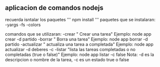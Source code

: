 ## aplicacion de comandos nodejs 

recuerda isntalar los paquetes
'''
npm install
'''
paquetes que se instalaran:
-yargs
-fs
-colors

comandos que se utilizaran:
-crear " Crear una tarea" Ejemplo: node app crear -d partido 
-borrar " Borra una tarea" Ejemplo: node app borrar -d partido 
-actualizar " actualiza una tarea a completada" Ejemplo: node app actualizar -d deberes -c
-listar "lista las tareas completadas o no completadas (true o false)" Ejemplo: node app listar -c false
 Nota: -d es la descripcion o nombre de la tarea, -c es un estado true o false


